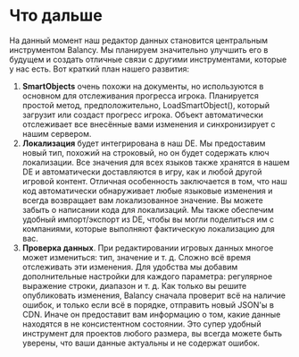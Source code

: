 # Что дальше

На данный момент наш редактор данных становится центральным инструментом Balancy. Мы планируем значительно улучшить его в будущем и создать отличные связи с другими инструментами, которые у нас есть. Вот краткий план нашего развития:

1. **SmartObjects** очень похожи на документы, но используются в основном для отслеживания прогресса игрока. Планируется простой метод, предположительно, LoadSmartObject<Type>(), который загрузит или создаст прогресс игрока. Объект автоматически отслеживает все внесённые вами изменения и синхронизирует с нашим сервером.
2. **Локализация** будет интегрирована в наш DE. Мы предоставим новый тип, похожий на строковый, но он будет содержать ключ локализации. Все значения для всех языков также хранятся в нашем DE и автоматически доставляются в игру, как и любой другой игровой контент. Отличная особенность заключается в том, что наш код автоматически обнаруживает любые языковые изменения и всегда возвращает вам локализованное значение. Вы можете забыть о написании кода для локализаций. Мы также обеспечим удобный импорт/экспорт из DE, чтобы вы могли поделиться им с компаниями, которые выполняют фактическую локализацию для вас.
3. **Проверка данных**. При редактировании игровых данных многое может измениться: тип, значение и т. д. Сложно всё время отслеживать эти изменения. Для удобства мы добавим дополнительные настройки для каждого параметра: регулярное выражение строки, диапазон и т. д. Как только вы решите опубликовать изменения, Balancy сначала проверит всё на наличие ошибок, и только если всё в порядке, отправить новый JSON'ы в CDN. Иначе он предоставит вам информацию о том, какие данные находятся в не консистентном состоянии. Это супер удобный инструмент для проектов любого размера, вы всегда можете быть уверены, что ваши данные актуальны и не содержат ошибок. 